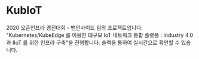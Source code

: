 # KubIoT
2020 오픈인프라 경진대회 - 밴인사이드 팀의 프로젝트입니다. 
"Kubernetes/KubeEdge 를 이용한 대규모 IoT 네트워크 통합 플랫폼 : Industry 4.0 과 IIoT 를 위한 인프라 구축"을 진행합니다.
슬랙을 통하여 실시간으로 확인할 수 있습니다.
